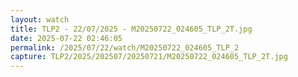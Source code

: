 ```yaml
---
layout: watch
title: TLP2 - 22/07/2025 - M20250722_024605_TLP_2T.jpg
date: 2025-07-22 02:46:05
permalink: /2025/07/22/watch/M20250722_024605_TLP_2
capture: TLP2/2025/202507/20250721/M20250722_024605_TLP_2T.jpg
---
```

